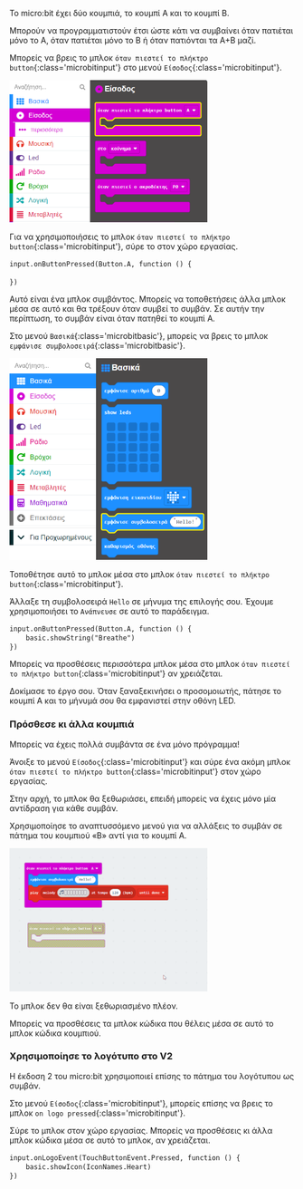 Το micro:bit έχει δύο κουμπιά, το κουμπί A και το κουμπί B.

Μπορούν να προγραμματιστούν έτσι ώστε κάτι να συμβαίνει όταν πατιέται μόνο το Α, όταν πατιέται μόνο το Β ή όταν πατιόνται τα Α+Β μαζί.

Μπορείς να βρεις το μπλοκ `όταν πιεστεί το πλήκτρο button`{:class='microbitinput'} στο μενού `Είσοδος`{:class='microbitinput'}.

<img src="images/input-on-ButtonA.png" alt="Input menu expanded showing the `on button pressed` block highlighted." width="350"/>

Για να χρησιμοποιήσεις το μπλοκ `όταν πιεστεί το πλήκτρο button`{:class='microbitinput'}, σύρε το στον χώρο εργασίας.

```microbit
input.onButtonPressed(Button.A, function () {
	
})
```

Αυτό είναι ένα μπλοκ συμβάντος. Μπορείς να τοποθετήσεις άλλα μπλοκ μέσα σε αυτό και θα τρέξουν όταν συμβεί το συμβάν. Σε αυτήν την περίπτωση, το συμβάν είναι όταν πατηθεί το κουμπί A.

Στο μενού `Βασικά`{:class='microbitbasic'}, μπορείς να βρεις το μπλοκ `εμφάνισε συμβολοσειρά`{:class='microbitbasic'}.

<img src="images/basic-blocks.png" alt="Basic menu expanded showing the `show string` block highlighted." width="350"/>

Τοποθέτησε αυτό το μπλοκ μέσα στο μπλοκ `όταν πιεστεί το πλήκτρο button`{:class='microbitinput'}.

Άλλαξε τη συμβολοσειρά `Hello` σε μήνυμα της επιλογής σου. Έχουμε χρησιμοποιήσει το `Ανάπνευσε` σε αυτό το παράδειγμα.

```microbit
input.onButtonPressed(Button.A, function () {
    basic.showString("Breathe")
})
```

Μπορείς να προσθέσεις περισσότερα μπλοκ μέσα στο μπλοκ `όταν πιεστεί το πλήκτρο button`{:class='microbitinput'} αν χρειάζεται.

Δοκίμασε το έργο σου. Όταν ξαναξεκινήσει ο προσομοιωτής, πάτησε το κουμπί A και το μήνυμά σου θα εμφανιστεί στην οθόνη LED.

### Πρόσθεσε κι άλλα κουμπιά

Μπορείς να έχεις πολλά συμβάντα σε ένα μόνο πρόγραμμα!

Άνοιξε το μενού `Είσοδος`{:class='microbitinput'} και σύρε ένα ακόμη μπλοκ `όταν πιεστεί το πλήκτρο button`{:class='microbitinput'} στον χώρο εργασίας.

Στην αρχή, το μπλοκ θα ξεθωριάσει, επειδή μπορείς να έχεις μόνο μία αντίδραση για κάθε συμβάν.

Χρησιμοποίησε το αναπτυσσόμενο μενού για να αλλάξεις το συμβάν σε πάτημα του κουμπιού «Β» αντί για το κουμπί Α.

<img src="images/changebutton-menu.gif" alt="Animation showing the drop-down menu on the `on button pressed` block. Button B is chosen and the block is no longer greyed out." width="350"/>

Το μπλοκ δεν θα είναι ξεθωριασμένο πλέον.

Μπορείς να προσθέσεις τα μπλοκ κώδικα που θέλεις μέσα σε αυτό το μπλοκ κώδικα κουμπιού.

### Χρησιμοποίησε το λογότυπο στο V2

Η έκδοση 2 του micro:bit χρησιμοποιεί επίσης το πάτημα του λογότυπου ως συμβάν.

Στο μενού `Είσοδος`{:class='microbitinput'}, μπορείς επίσης να βρεις το μπλοκ `on logo pressed`{:class='microbitinput'}.

Σύρε το μπλοκ στον χώρο εργασίας. Μπορείς να προσθέσεις κι άλλα μπλοκ κώδικα μέσα σε αυτό το μπλοκ, αν χρειάζεται.

```microbit
input.onLogoEvent(TouchButtonEvent.Pressed, function () {
    basic.showIcon(IconNames.Heart)
})
```
